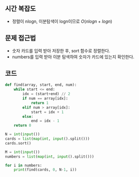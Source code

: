 ## 시간 복잡도
 - 정렬이 nlogn, 이분탐색이 logn이므로 $O(nlogn + logn)$

## 문제 접근법
 - 숫자 카드를 입력 받아 저장한 후, sort 함수로 정렬한다. 
 - numbers를 입력 받아 이분 탐색하여 숫자가 카드에 있는지 확인한다. 

## 코드

```python
def find(array, start, end, num):
    while start <= end:
        idx = (start+end) // 2
        if num == array[idx]:
            return 1
        elif num > array[idx]:
            start = idx + 1
        else:
            end = idx - 1
    return 0

N = int(input())
cards = list(map(int, input().split()))
cards.sort()

M = int(input())
numbers = list(map(int, input().split()))

for i in numbers:
    print(find(cards, 0, N-1, i))
```